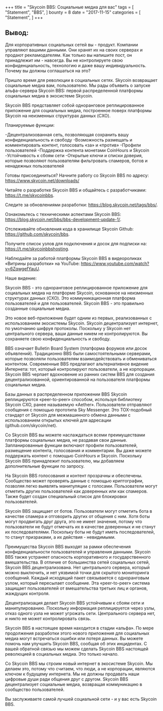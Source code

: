 +++
title = "Skycoin BBS: Социальные медиа для вас"
tags = [
    "Statement",
    "BBS",
]
bounty = 8
date = "2017-11-15"
categories = [
    "Statement",
]
+++

## Вывод:

Для корпоративных социальных сетей вы - продукт. Компании управляют вашими данными. Они хранят их на своих серверах
и продают рекламодателям. Как только вы напишите пост, он принадлежит им - навсегда. Вы не контролируете свою  
конфиденциальность, технологию и даже вашу индивидуальность. Почему вы должны соглашаться на это?

Пришло время для революции в социальных сетях. Skycoin возвращает социальные медиа вам, пользователю. 
Мы рады объявить о запуске альфа-сервера Skycoin BBS: первой распределенной платформы социальных медиа 
в экосистеме Skycoin.

Skycoin BBS представляет собой одноранговое реплицированное приложение для социальных медиа, построенное 
поверх платформы Skycoin на неизменных структурах данных (CXO). 

Планируемые функции:

-Децентрализованная сеть, позволяющая сохранить вашу конфиденциальность и свободу
-Возможность размещать и комментировать контент, голосовать «за» и «против»
-Профили пользователей
-Поддержка контента  монетами CoinHours и Skycoin
-Устойчивость к сбоям сети
-Открытые ключи и списки доверия, которые позволяют пользователям фильтровать спамеров,
ботов и ненадежных пользователей

Готовы присоединиться? Начните работу со Skycoin BBS по адресу: https://www.skycoin.net/downloads/

Читайте о разработке Skycoin BBS и общайтесь с разработчиками: https://t.me/skycoinbbs.

Следите за обновлениями разработки: https://blog.skycoin.net/tags/bbs/.

Ознакомьтесь с техническими аспектами Skycoin BBS: https://blog.skycoin.net/bbs/bbs-development-update-1/.

Отслеживайте обновления кода в хранилище Skycoin Github: https://github.com/skycoin/bbs.

Получите список узлов для подключения и досок для подписки на: https://t.me/skycoinbbshosting.

Наблюдайте за работой платформы Skycoin BBS в видеороликах «Витрины разработки» на YouTube: 
https://www.youtube.com/watch?v=6ZqwgefYauU.

Наше видение:

Skycoin BBS - это одноранговое реплицированное приложение для социальных медиа на платформе Skycoin, 
основанное на неизменных структурах данных (CXO). Это коммуникационная платформа пользователей и 
для пользователей. Skycoin BBS - это правильно созданные социальные медиа.

Это новое веб-приложение будет одним из первых, реализованных с использованием экосистемы Skycoin. 
Skycoin децентрализует интернет, по умолчанию шифруя протоколы. Поскольку у Skycoin нет центрального 
сервера, ваши данные никем не контролируются. Вы сохраняете свою конфиденциальность и свободу.

BBS означает Bulletin Board System (платформа форумов или досок объявлений). Традиционно BBS были 
самостоятельными серверами, которые позволяли пользователям взаимодействовать и обмениваться контентом.
Современные BBS предлагают альтернативное видение Интернета: тот, который контролируют пользователи,
а не корпорации. Skycoin BBS черпает вдохновение из ранних систем BBS для создания децентрализованной, 
ориентированной на пользователя платформы социальных медиа.

Базы данных в распределенном приложении BBS Skycoin реплицируются «peer-to-peer» способом, используя 
библиотеку Skycoin CXO, ранее называемую «Aether». Пользователи отправляют сообщения с помощью прототипа
Sky Messenger. Это TOX-подобный стандарт от Skycoin для межмашинного обмена данными с использованием 
открытых ключей для адресации (github.com/skycoin/net).

Со Skycoin BBS вы можете наслаждаться всеми преимуществами платформы социальных медиа, не раздавая 
свои данные. Запланированные функции включают профили пользователей, размещение контента, голосования
и комментарии. Вы даже можете поддержать контент с помощью CoinHours и Skycoin. Поскольку Skycoin BBS
принадлежит пользователю, мы добавляем дополнительные функции по запросу.

На Skycoin BBS голосования и контент прозрачны и обеспечены. Сообщество может проверять данные с помощью
криптографии, позволяя легко выявлять манипуляции с голосами. Пользователи могут отметить других 
пользователей как доверенных или как спамеров. Также будет создан специальный список для блокировки пользователей.

Skycoin BBS защищает от ботов. Пользователи могут отметить бота в качестве спамера и отговорить других 
от общения с ним. Хотя боты могут продвигать друг друга, это не имеет значения, потому что пользователи 
не будут отмечать их в качестве  доверенных и не станут их последователями. Поскольку боты не будут иметь
последователей, то станут призраками, а их действия - невидимыми.

Преимущества Skycoin BBS выходят за рамки обеспечения конфиденциальности пользователей и управления данными.
Skycoin BBS также устраняет опасность корпоративного и государственного вмешательства. В отличие от большинства
сетей социальных сетей, Skycoin BBS децентрализована. Нет центрального сервера, который можно выключить, и нет 
уязвимой точки для скрытого мониторинга сообщений. Каждый исходящий пакет связывается с одноранговым узлом, 
который пересылает сообщение. Эта «peer-to-peer» система защищает пользователей от вмешательства третьих лиц 
и органов, жаждущих контроля.

Децентрализация делает Skycoin BBS устойчивым к сбоям  сети и манипулированию. Поскольку информация реплицируется
через узлы, отказ одного узла не может угрожать сети. Центрального сервера нет, и никто не может контролировать связь. 

Skycoin BBS в настоящее время находится в стадии «альфа». По мере продолжения разработки этого нового приложения 
для социальных медиа могут встречаться ошибки или потеря данных. Вы можете помочь нам улучшить Skycoin BBS, 
сообщая об этих инцидентах. С вашей обратной связью мы можем сделать Skycoin BBS настоящей революцией 
в социальных медиа. Это только начало.

 Со Skycoin BBS мы строим новый интернет в экосистеме Skycoin. Мы делаем это, потому что считаем, что люди, 
 а не корпорации, являются ключом к будущему интернета. Мы не должны продавать наши цифровые души ради 
 общения друг с другом. Skycoin BBS децентрализует социальные медиа, возвращая коммуникацию в сообщество пользователей. 
 
Вы заслуживаете самой лучшей социальной сети - и у вас есть Skycoin BBS.

